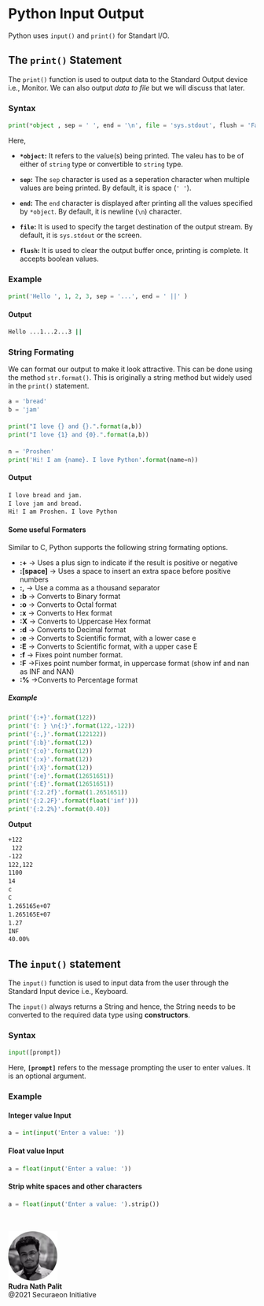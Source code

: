 # Python Input Output
Python uses `input()` and `print()` for Standart I/O.

## The `print()` Statement

The `print()` function is used to output data to the Standard Output device i.e., Monitor. We can also output *data to file* but we will discuss that later.

### Syntax

```python
print(*object , sep = ' ', end = '\n', file = 'sys.stdout', flush = 'False')
```
Here,
* **`*object`:** It refers to the value(s) being printed. The valeu has to be of either of `string` type or convertible to `string` type.

* **`sep`:** The `sep` character is used as a seperation character when multiple values are being printed. By default, it is space (`' '`).

* **`end`:** The `end` character is displayed after printing all the values specified by `*object`. By default, it is newline (`\n`) character.

* **`file`:** It is used to specify the target destination of the output stream. By default, it is `sys.stdout` or the screen.

* **`flush`:** It is used to clear the output buffer once, printing is complete. It accepts boolean values.

### Example

```python
print('Hello ', 1, 2, 3, sep = '...', end = ' ||' )

```
#### Output
```bash
Hello ...1...2...3 ||
```

### String Formating

We can format our output to make it look attractive. This can be done using the method `str.format()`. This is originally a string method but widely used in the `print()` statement.

```python
a = 'bread'
b = 'jam'

print("I love {} and {}.".format(a,b))
print("I love {1} and {0}.".format(a,b))

n = 'Proshen'
print('Hi! I am {name}. I love Python'.format(name=n))
```

#### Output
```bash
I love bread and jam.
I love jam and bread.
Hi! I am Proshen. I love Python
```

#### Some useful Formaters
Similar to C, Python supports the following string formating options.

*   **:+** ->  Uses a plus sign to indicate if the result is positive or negative
*   **:[space]** -> Uses a space to insert an extra space before positive numbers
*   **:,** -> Use a comma as a thousand separator
*   **:b** -> Converts to Binary format
*   **:o** -> Converts to Octal format
*   **:x** -> Converts to Hex format
*   **:X** -> Converts to Uppercase Hex format
*   **:d** -> Converts to Decimal format
*   **:e** -> Converts to Scientific format, with a lower case e
*   **:E** -> Converts to Scientific format, with a upper case E
*   **:f** -> Fixes point number format.
*   **:F** ->Fixes point number format, in uppercase format (show inf and nan as INF and NAN)
*   **:%** ->Converts to Percentage format

##### Example
```python
print('{:+}'.format(122))
print('{: } \n{:}'.format(122,-122))
print('{:,}'.format(122122))
print('{:b}'.format(12))
print('{:o}'.format(12))
print('{:x}'.format(12))
print('{:X}'.format(12))
print('{:e}'.format(12651651))
print('{:E}'.format(12651651))
print('{:2.2f}'.format(1.2651651))
print('{:2.2F}'.format(float('inf')))
print('{:2.2%}'.format(0.40))
```
**Output**
```bash
+122
 122
-122
122,122
1100
14
c
C
1.265165e+07
1.265165E+07
1.27
INF
40.00%
```

## The `input()` statement
The `input()` function is used to input data from the user through the Standard Input device i.e., Keyboard. 

The `input()` always returns a String and hence, the String needs to be converted to the required data type using **constructors**.

### Syntax

```python
input([prompt])
```
Here,
**`[prompt]`** refers to the message prompting the user to enter values. It is an optional argument. 

### Example
#### Integer value Input

```python
a = int(input('Enter a value: '))
```

#### Float value Input

```python
a = float(input('Enter a value: '))
```

#### Strip white spaces and other characters

```python
a = float(input('Enter a value: ').strip())
```


<br />
<br />

<img src="./res/set-up-python/me.webp" width="100" height="100" />

<br />
<strong>
Rudra Nath Palit
</strong>

<div>
@2021 Securaeon Initiative
</div>